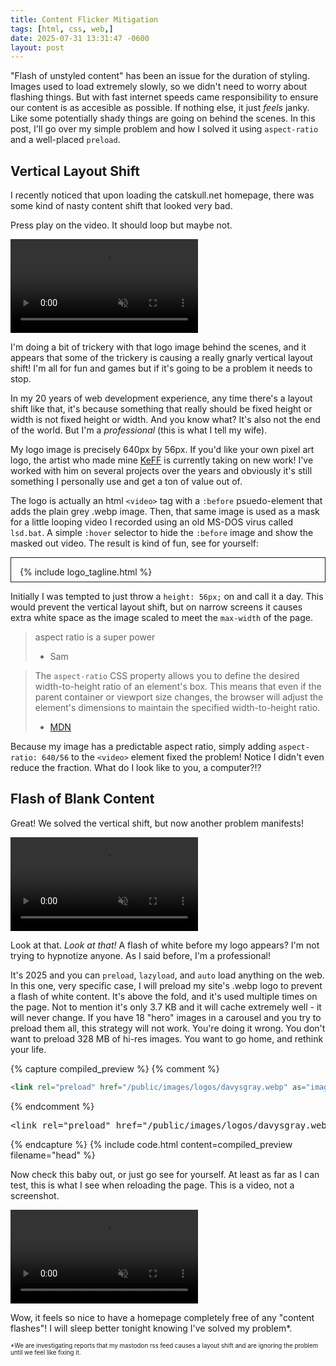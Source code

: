 ```yaml
---
title: Content Flicker Mitigation
tags: [html, css, web,]
date: 2025-07-31 13:31:47 -0600
layout: post
---
```

"Flash of unstyled content" has been an issue for the duration of styling. Images used to load extremely slowly, so we didn't need to worry about flashing things. But with fast internet speeds came responsibility to ensure our content is as accesible as possible. If nothing else, it just _feels_ janky. Like some potentially shady things are going on behind the scenes. In this post, I'll go over my simple problem and how I solved it using `aspect-ratio` and a well-placed `preload`.

## Vertical Layout Shift
I recently noticed that upon loading the catskull.net homepage, there was some kind of nasty content shift that looked very bad.

Press play on the video. It should loop but maybe not.

<video style="aspect-ratio: 866/346;" controls loop muted playsinline>
  <source src="/assets/images/posts/content-flicker-mitigation/baadreload.webm" type="video/webm">
  Your browser does not support the video tag.
</video>

I'm doing a bit of trickery with that logo image behind the scenes, and it appears that some of the trickery is causing a really gnarly vertical layout shift! I'm all for fun and games but if it's going to be a problem it needs to stop.

In my 20 years of web development experience, any time there's a layout shift like that, it's because something that really should be fixed height or width is not fixed height or width. And you know what? It's also not the end of the world. But I'm a _professional_ (this is what I tell my wife).

My logo image is precisely 640px by 56px. If you'd like your own pixel art logo, the artist who made mine [KeFF](/new-art.html) is currently taking on new work! I've worked with him on several projects over the years and obviously it's still something I personally use and get a ton of value out of.

The logo is actually an html `<video>` tag with a `:before` psuedo-element that adds the plain grey .webp image. Then, that same image is used as a mask for a little looping video I recorded using an old MS-DOS virus called `lsd.bat`. A simple `:hover` selector to hide the `:before` image and show the masked out video. The result is kind of fun, see for yourself:

<div style="padding: 1em; padding-bottom: 0.5em; border: 1px solid;">
{% include logo_tagline.html %}
</div>

Initially I was tempted to just throw a `height: 56px;` on and call it a day. This would prevent the vertical layout shift, but on narrow screens it causes extra white space as the image scaled to meet the `max-width` of the page.

> aspect ratio is a super power  
> - Sam

> The `aspect-ratio` CSS property allows you to define the desired width-to-height ratio of an element's box. This means that even if the parent container or viewport size changes, the browser will adjust the element's dimensions to maintain the specified width-to-height ratio.  
> - [MDN](https://developer.mozilla.org/en-US/docs/Web/CSS/aspect-ratio)

Because my image has a predictable aspect ratio, simply adding `aspect-ratio: 640/56` to the `<video>` element fixed the problem! Notice I didn't even reduce the fraction. What do I look like to you, a computer?!?

## Flash of Blank Content

Great! We solved the vertical shift, but now another problem manifests!

<video style="aspect-ratio: 798/320;" controls loop muted playsinline>
  <source src="/assets/images/posts/content-flicker-mitigation/betterload.webm" type="video/webm">
  Your browser does not support the video tag.
</video>

Look at that. _Look at that!_ A flash of white before my logo appears? I'm not trying to hypnotize anyone. As I said before, I'm a professional!

It's 2025 and you can `preload`, `lazyload`, and `auto` load anything on the web. In this one, very specific case, I will preload my site's .webp logo to prevent a flash of white content. It's above the fold, and it's used multiple times on the page. Not to mention it's only 3.7 KB and it will cache extremely well - it will never change. If you have 18 "hero" images in a carousel and you try to preload them all, this strategy will not work. You're doing it wrong. You don't want to preload 328 MB of hi-res images. You want to go home, and rethink your life.

{% capture compiled_preview %}
{% comment %}
```html
<link rel="preload" href="/public/images/logos/davysgray.webp" as="image" type="image/webp" />
```
{% endcomment %}
<div class="highlight highlight-text-html-basic"><pre><span class="pl-kos">&lt;</span><span class="pl-ent">link</span> <span class="pl-c1">rel</span>="<span class="pl-s">preload</span>" <span class="pl-c1">href</span>="<span class="pl-s">/public/images/logos/davysgray.webp</span>" <span class="pl-c1">as</span>="<span class="pl-s">image</span>" <span class="pl-c1">type</span>="<span class="pl-s">image/webp</span>" <span class="pl-kos">/&gt;</span></pre></div>
{% endcapture %}
{% include code.html
  content=compiled_preview
  filename="head"
%}

Now check this baby out, or just go see for yourself. At least as far as I can test, this is what I see when reloading the page. This is a video, not a screenshot.

<video style="aspect-ratio: 798/320;" controls loop muted playsinline>
  <source src="/assets/images/posts/content-flicker-mitigation/goodreload.webm" type="video/webm">
  Your browser does not support the video tag.
</video>

Wow, it feels so nice to have a homepage completely free of any "content flashes"! I will sleep better tonight knowing I've solved my problem*.

<sub><sup>*We are investigating reports that my mastodon rss feed causes a layout shift and are ignoring the problem until we feel like fixing it.</sup></sub>
